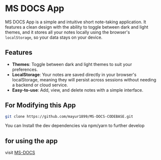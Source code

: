 # MS DOCS App

MS DOCS App is a simple and intuitive short note-taking application. It features a clean design with the ability to toggle between dark and light themes, and it stores all your notes locally using the browser's `localStorage`, so your data stays on your device.

## Features

- **Themes**: Toggle between dark and light themes to suit your preferences.
- **LocalStorage**: Your notes are saved directly in your browser's localStorage, meaning they will persist across sessions without needing a backend or cloud service.
- **Easy-to-use**: Add, view, and delete notes with a simple interface.

## For Modifying this App

```bash
git clone https://github.com/mayur1899/MS-DOCS-CODEBASE.git
```

<p>You can Install the dev dependencies via npm/yarn to further develop</p>

## for using the app

visit [MS-DOCS](https://mayur1899.github.io/ms-docs/)
